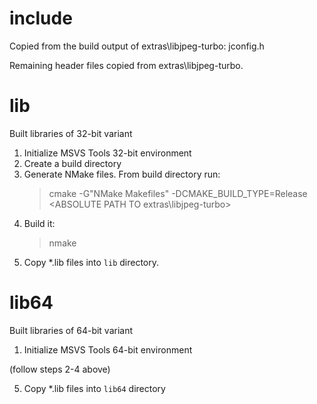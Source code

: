 # include

Copied from the build output of extras\libjpeg-turbo:
	jconfig.h

Remaining header files copied from extras\libjpeg-turbo.

# lib

Built libraries of 32-bit variant

1. Initialize MSVS Tools 32-bit environment
2. Create a build directory
3. Generate NMake files.
   From build directory run:
   > cmake -G"NMake Makefiles" -DCMAKE_BUILD_TYPE=Release <ABSOLUTE PATH TO extras\libjpeg-turbo>
4. Build it:
   > nmake
5. Copy *.lib files into `lib` directory.

# lib64

Built libraries of 64-bit variant

1. Initialize MSVS Tools 64-bit environment

(follow steps 2-4 above)

5. Copy *.lib files into `lib64` directory